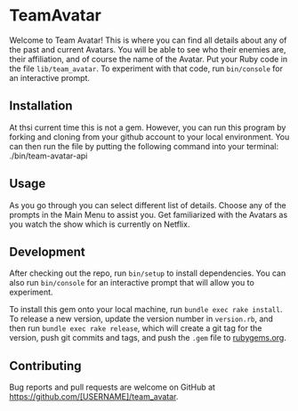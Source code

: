 # TeamAvatar

Welcome to Team Avatar! This is where you can find all details about any of the past and current Avatars. You will be able to see who their enemies are, their affiliation, and of course the name of the Avatar. Put your Ruby code in the file `lib/team_avatar`. To experiment with that code, run `bin/console` for an interactive prompt.



## Installation

At thsi current time this is not a gem. However, you can run this program by forking and cloning from your github account to your local environment. 
You can then run the file by putting the following command into your terminal: ./bin/team-avatar-api

## Usage

As you go through you can select different list of details. Choose any of the prompts in the Main Menu to assist you. Get familiarized with the Avatars as you watch the show which is currently on Netflix.

## Development

After checking out the repo, run `bin/setup` to install dependencies. You can also run `bin/console` for an interactive prompt that will allow you to experiment.

To install this gem onto your local machine, run `bundle exec rake install`. To release a new version, update the version number in `version.rb`, and then run `bundle exec rake release`, which will create a git tag for the version, push git commits and tags, and push the `.gem` file to [rubygems.org](https://rubygems.org).

## Contributing

Bug reports and pull requests are welcome on GitHub at https://github.com/[USERNAME]/team_avatar.

